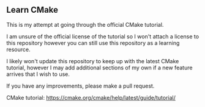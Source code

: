 ## Learn CMake

This is my attempt at going through the official CMake tutorial.

I am unsure of the official license of the tutorial so I won't attach a license to this repository
however you can still use this repository as a learning resource.

I likely won't update this repository to keep up with the latest CMake tutorial,
however I may add additional sections of my own if a new feature arrives that I wish to use.

If you have any improvements, please make a pull request.

CMake tutorial: https://cmake.org/cmake/help/latest/guide/tutorial/
